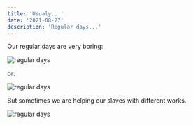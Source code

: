 ```yaml
---
title: 'Usualy...'
date: '2021-08-27'
description: 'Regular days...'
---
```


Our regular days are very boring:

![regular days](https://scontent.frix2-1.fna.fbcdn.net/v/t1.6435-9/68752542_1392303374272591_5023274920541421568_n.jpg?_nc_cat=102&ccb=1-5&_nc_sid=8bfeb9&_nc_ohc=Bl0p-ypqcEsAX-qHdAO&tn=ZkmFgKSNSy3aRyt5&_nc_ht=scontent.frix2-1.fna&oh=23acf8898905b559697268fc8d2259c9&oe=61536046 'Regular days')

or:

![regular days](https://scontent.frix2-1.fna.fbcdn.net/v/t39.30808-6/p180x540/222156174_2126031150899806_5197456518927763672_n.jpg?_nc_cat=108&ccb=1-5&_nc_sid=730e14&_nc_ohc=4G5ldkT1brYAX8-2YRz&_nc_ht=scontent.frix2-1.fna&oh=ef2bd017f61ba3b7a064c437e65fc281&oe=6132B858 'Regular days')

But sometimes we are helping our slaves with different works.

![regular days](https://scontent.frix2-1.fna.fbcdn.net/v/t1.6435-9/94750504_1691271251042467_8299666438549929984_n.jpg?_nc_cat=101&ccb=1-5&_nc_sid=8bfeb9&_nc_ohc=M8-raj0EPf0AX_PlmvX&_nc_ht=scontent.frix2-1.fna&oh=29a228246bc46bbe8e909b017c2f79da&oe=61552E6A 'Regular days')
